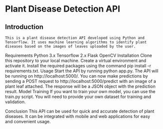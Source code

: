 # Plant Disease Detection API
## Introduction
    This is a plant disease detection API developed using Python and Tensorflow. It uses machine learning algorithms to identify plant diseases based on the images of leaves uploaded by the user.

Requirements
Python 3.x
Tensorflow 2.x
Flask
OpenCV
Installation
Clone this repository to your local machine.
Create a virtual environment and activate it.
Install the required packages using the command pip install -r requirements.txt.
Usage
Start the API by running python app.py.
The API will be running on http://localhost:5000/.
You can now make predictions by sending a POST request to http://localhost:5000/predict with an image of a plant leaf attached.
The response will be a JSON object with the prediction result.
Model Training
If you want to train your own model, you can use the train.py script. You will need to provide your own dataset for training and validation.

Conclusion
This API can be used for quick and accurate detection of plant diseases. It can be integrated with mobile and web applications for easy and convenient usage.
